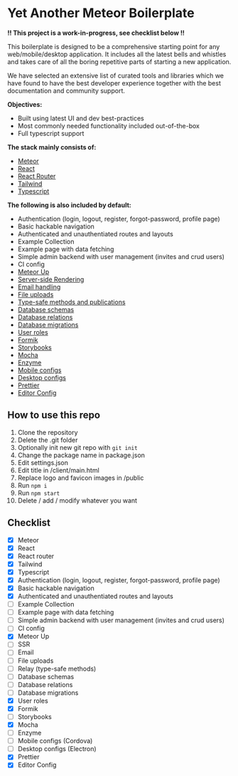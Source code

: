# Yet Another Meteor Boilerplate

**!! This project is a work-in-progress, see checklist below !!**

This boilerplate is designed to be a comprehensive starting point for any web/mobile/desktop application. It includes all the latest bells and whistles and takes care of all the boring repetitive parts of starting a new application.

We have selected an extensive list of curated tools and libraries which we have found to have the best developer experience together with the best documentation and community support.

**Objectives:**
* Built using latest UI and dev best-practices
* Most commonly needed functionality included out-of-the-box
* Full typescript support

**The stack mainly consists of:**
* [Meteor](https://meteor.com/)
* [React](https://react.dev/)
* [React Router](https://reactrouter.com/en/main)
* [Tailwind](https://tailwindcss.com/)
* [Typescript](https://www.typescriptlang.org/)

**The following is also included by default:**
* Authentication (login, logout, register, forgot-password, profile page)
* Basic hackable navigation
* Authenticated and unauthentiated routes and layouts
* Example Collection
* Example page with data fetching
* Simple admin backend with user management (invites and crud users)
* CI config
* [Meteor Up](https://meteor-up.com/)
* [Server-side Rendering](https://docs.meteor.com/packages/server-render.html)
* [Email handling](https://docs.meteor.com/api/email.html)
* [File uploads](https://github.com/veliovgroup/Meteor-Files)
* [Type-safe methods and publications](https://github.com/zodern/meteor-relay)
* [Database schemas](https://github.com/Meteor-Community-Packages/meteor-collection2)
* [Database relations](https://github.com/cult-of-coders/grapher)
* [Database migrations](https://github.com/percolatestudio/meteor-migrations)
* [User roles](https://github.com/Meteor-Community-Packages/meteor-roles)
* [Formik](https://formik.org/)
* [Storybooks](https://storybook.js.org/)
* [Mocha](https://mochajs.org/)
* [Enzyme](https://enzymejs.github.io/enzyme/)
* [Mobile configs](https://guide.meteor.com/cordova)
* [Desktop configs](https://github.com/Meteor-Community-Packages/meteor-desktop)
* [Prettier](https://prettier.io/)
* [Editor Config](https://editorconfig.org/)


## How to use this repo

1. Clone the repository
2. Delete the .git folder
3. Optionally init new git repo with `git init`
4. Change the package name in package.json
5. Edit settings.json
6. Edit title in /client/main.html
7. Replace logo and favicon images in /public
8. Run `npm i`
9. Run `npm start`
10. Delete / add / modify whatever you want

## Checklist
- [x] Meteor
- [x] React
- [x] React router
- [x] Tailwind
- [x] Typescript
- [x] Authentication (login, logout, register, forgot-password, profile page)
- [x] Basic hackable navigation
- [x] Authenticated and unauthentiated routes and layouts
- [ ] Example Collection
- [ ] Example page with data fetching
- [ ] Simple admin backend with user management (invites and crud users)
- [ ] CI config
- [x] Meteor Up
- [ ] SSR
- [ ] Email
- [ ] File uploads
- [ ] Relay (type-safe methods)
- [ ] Database schemas
- [ ] Database relations
- [ ] Database migrations
- [x] User roles
- [x] Formik
- [ ] Storybooks
- [x] Mocha
- [ ] Enzyme
- [ ] Mobile configs (Cordova)
- [ ] Desktop configs (Electron)
- [x] Prettier
- [x] Editor Config

